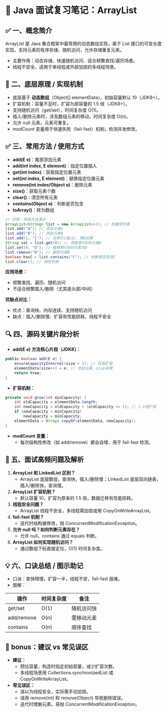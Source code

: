 # 📘 Java 面试复习笔记：ArrayList

## ✅ 一、概念简介
ArrayList 是 Java 集合框架中最常用的动态数组实现，属于 List 接口的可变长度实现，支持元素的有序存储、随机访问，允许存储重复元素。

- 主要作用：动态存储、快速随机访问、适合频繁查找/遍历场景。
- 线程不安全，适用于单线程或外部加锁的多线程场景。

## 🔹 二、底层原理 / 实现机制
- 底层基于 **动态数组**（Object[] elementData），初始容量默认 10（JDK8+）。
- 扩容机制：容量不足时，扩容为原容量的 1.5 倍（JDK8+）。
- 支持随机访问（get/set），时间复杂度 O(1)。
- 插入/删除元素时，涉及数组元素的移动，时间复杂度 O(n)。
- 允许 null 元素，元素可重复。
- modCount 变量用于快速失败（fail-fast）机制，检测并发修改。

## ✅ 三、常用方法 / 使用方式
- **add(E e)**：尾部添加元素
- **add(int index, E element)**：指定位置插入
- **get(int index)**：获取指定位置元素
- **set(int index, E element)**：替换指定位置元素
- **remove(int index/Object o)**：删除元素
- **size()**：获取元素个数
- **clear()**：清空所有元素
- **contains(Object o)**：判断是否包含
- **toArray()**：转为数组

```java
// 示例：常用方法演示
ArrayList<String> list = new ArrayList<>(); // 创建空列表
list.add("A"); // 添加元素A
list.add("B"); // 添加元素B
list.add(1, "C"); // 在索引1插入C，原B后移
String val = list.get(0); // 获取索引0的元素A
list.set(0, "D"); // 替换索引0的元素为D
list.remove("B"); // 删除元素B
boolean hasC = list.contains("C"); // 判断是否包含C
list.clear(); // 清空列表
```

**应用场景：**
- 频繁查找、遍历、随机访问
- 不适合频繁插入/删除（尤其是头部/中间）

**优缺点对比：**
- 优点：查询快、内存连续、支持随机访问
- 缺点：插入/删除慢、扩容有性能损耗、线程不安全

## 🔍 四、源码关键片段分析
- **add(E e) 方法核心片段（JDK8）：**
```java
public boolean add(E e) {
    ensureCapacityInternal(size + 1); // 检查扩容
    elementData[size++] = e; // 添加元素，size自增
    return true;
}
```
- **扩容机制：**
```java
private void grow(int minCapacity) {
    int oldCapacity = elementData.length;
    int newCapacity = oldCapacity + (oldCapacity >> 1); // 1.5倍扩容
    if (newCapacity < minCapacity)
        newCapacity = minCapacity;
    elementData = Arrays.copyOf(elementData, newCapacity);
}
```
- **modCount 变量：**
  - 每次结构性修改（如 add/remove）都会自增，用于 fail-fast 检测。

## 🎯 五、面试高频问题及解析
1. **ArrayList 和 LinkedList 区别？**
   - ArrayList 底层数组，查询快，插入/删除慢；LinkedList 底层双向链表，插入/删除快，查询慢。
2. **ArrayList 扩容机制？**
   - 默认容量 10，扩容为原来的 1.5 倍，数据迁移有性能损耗。
3. **线程安全问题？**
   - ArrayList 线程不安全，多线程需加锁或用 CopyOnWriteArrayList。
4. **fail-fast 机制？**
   - 迭代时结构被修改，抛 ConcurrentModificationException。
5. **允许 null 吗？如何判断元素存在？**
   - 允许 null，contains 通过 equals 判断。
6. **ArrayList 如何实现随机访问？**
   - 通过数组下标直接定位，O(1) 时间复杂度。

## 💡 六、口诀总结 / 图示助记
- 口诀：查快增慢，扩容一半，线程不安，fail-fast 报难。
- 图解：

| 操作       | 时间复杂度 | 备注         |
|------------|------------|--------------|
| get/set    | O(1)       | 随机访问快   |
| add/remove | O(n)       | 需移动元素   |
| contains   | O(n)       | 顺序查找     |

## 🎁 bonus：建议 vs 常见误区
- **建议：**
  - 预估容量，构造时指定初始容量，减少扩容次数。
  - 多线程场景用 Collections.synchronizedList 或 CopyOnWriteArrayList。
- **常见误区：**
  - 误以为线程安全，实际需手动加锁。
  - 误用 remove(int) 和 remove(Object) 导致删除错误。
  - 迭代时增删元素，易抛 ConcurrentModificationException。
